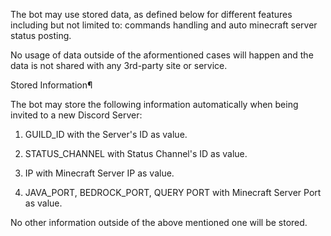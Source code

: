 The bot may use stored data, as defined below for different features including but not limited to: commands handling and auto minecraft server status posting.

No usage of data outside of the aformentioned cases will happen and the data is not shared with any 3rd-party site or service.

Stored Information¶

The bot may store the following information automatically when being invited to a new Discord Server:

1. GUILD_ID with the Server's ID as value.

2. STATUS_CHANNEL with Status Channel's ID as value.

3. IP with Minecraft Server IP as value.

4. JAVA_PORT, BEDROCK_PORT, QUERY PORT with Minecraft Server Port as value.

No other information outside of the above mentioned one will be stored.